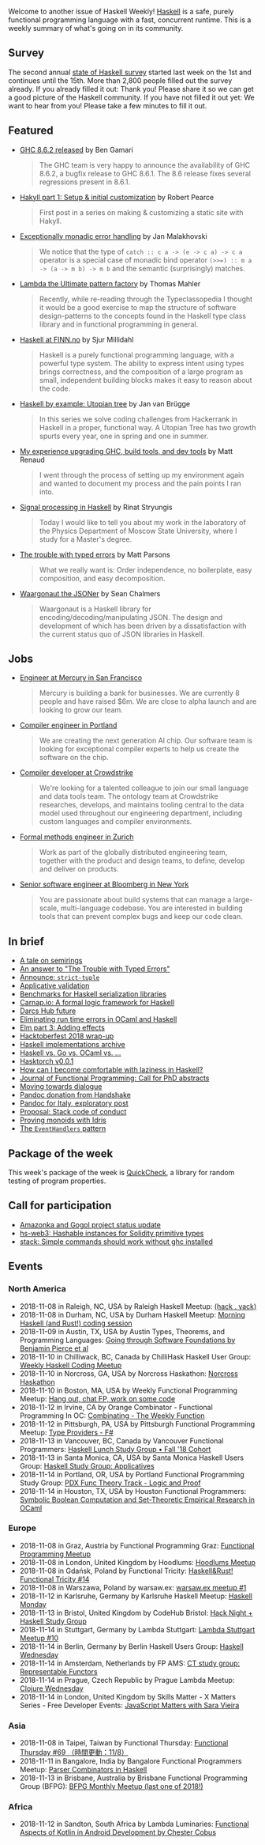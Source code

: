 <!-- 2018-11-08 -->

Welcome to another issue of Haskell Weekly!
[Haskell](https://www.haskell.org) is a safe, purely functional programming language with a fast, concurrent runtime.
This is a weekly summary of what's going on in its community.

## Survey

The second annual [state of Haskell survey](https://airtable.com/shr8G4RBPD9T6tnDf)
started last week on the 1st and continues until the 15th.
More than 2,800 people filled out the survey already.
If you already filled it out:
Thank you!
Please share it so we can get a good picture of the Haskell community.
If you have not filled it out yet:
We want to hear from you!
Please take a few minutes to fill it out.

## Featured

-   [GHC 8.6.2 released](https://ghc.haskell.org/trac/ghc/blog/ghc-8.6.2-released) by Ben Gamari

    > The GHC team is very happy to announce the availability of GHC 8.6.2, a bugfix release to GHC 8.6.1. The 8.6 release fixes several regressions present in 8.6.1.

-   [Hakyll part 1: Setup & initial customization](https://robertwpearce.com/hakyll-pt-1-setup-and-initial-customization.html) by Robert Pearce

    > First post in a series on making & customizing a static site with Hakyll.

-   [Exceptionally monadic error handling](https://arxiv.org/abs/1810.13430) by Jan Malakhovski

    > We notice that the type of `catch :: c a -> (e -> c a) -> c a` operator is a special case of monadic bind operator `(>>=) :: m a -> (a -> m b) -> m b` and the semantic (surprisingly) matches.

-   [Lambda the Ultimate pattern factory](https://github.com/thma/LtuPatternFactory/tree/1be9521591f8a7f06b35a7ae5929e7beaf0b8e43) by Thomas Mahler

    > Recently, while re-reading through the Typeclassopedia I thought it would be a good exercise to map the structure of software design-patterns to the concepts found in the Haskell type class library and in functional programming in general.

-   [Haskell at FINN.no](https://tech.finn.no/2018/10/18/haskell-at-finn-no/) by Sjur Millidahl

    > Haskell is a purely functional programming language, with a powerful type system. The ability to express intent using types brings correctness, and the composition of a large program as small, independent building blocks makes it easy to reason about the code.

-   [Haskell by example: Utopian tree](https://dev.to/supermanitu/haskell-by-example---utopian-tree-1da2) by Jan van Brügge

    > In this series we solve coding challenges from Hackerrank in Haskell in a proper, functional way. A Utopian Tree has two growth spurts every year, one in spring and one in summer.

-   [My experience upgrading GHC, build tools, and dev tools](https://np.reddit.com/r/haskell/comments/9tpfo2/my_experience_upgrading_ghc_build_tools_and_dev/) by Matt Renaud

    > I went through the process of setting up my environment again and wanted to document my process and the pain points I ran into.

-   [Signal processing in Haskell](https://serokell.io/blog/2018/11/05/signal-processing) by Rinat Stryungis

    > Today I would like to tell you about my work in the laboratory of the Physics Department of Moscow State University, where I study for a Master's degree.

-   [The trouble with typed errors](https://www.parsonsmatt.org/2018/11/03/trouble_with_typed_errors.html) by Matt Parsons

    > What we really want is: Order independence, no boilerplate, easy composition, and easy decomposition.

-   [Waargonaut the JSONer](https://qfpl.io/posts/waargonaut-the-jsoner/) by Sean Chalmers

    > Waargonaut is a Haskell library for encoding/decoding/manipulating JSON. The design and development of which has been driven by a dissatisfaction with the current status quo of JSON libraries in Haskell.

## Jobs

-   [Engineer at Mercury in San Francisco](https://np.reddit.com/r/NixOS/comments/9teh5j/mercury_is_hiring_an_engineer_san_francisco/)

    > Mercury is building a bank for businesses. We are currently 8 people and have raised $6m. We are close to alpha launch and are looking to grow our team.

-   [Compiler engineer in Portland](https://functional.works-hub.com/jobs/compiler-engineer-in-portland-united-states-of-america-cdfa9)

    > We are creating the next generation AI chip. Our software team is looking for exceptional compiler experts to help us create the software on the chip.

-   [Compiler developer at Crowdstrike](https://www.crowdstrike.com/careers/?p=job%2Fo9yD8fwc)

    > We're looking for a talented colleague to join our small language and data tools team.  The ontology team at Crowdstrike researches, develops, and maintains tooling central to the data model used throughout our engineering department, including custom languages and compiler environments.

-   [Formal methods engineer in Zurich](https://functional.works-hub.com/jobs/FormalMethodsEngineer-May-2017-1d3d7)

    > Work as part of the globally distributed engineering team, together with the product and design teams, to define, develop and deliver on products.

-   [Senior software engineer at Bloomberg in New York](https://careers.bloomberg.com/job/detail/65482)

    > You are passionate about build systems that can manage a large-scale, multi-language codebase. You are interested in building tools that can prevent complex bugs and keep our code clean.

## In brief

-   [A tale on semirings](https://lukajcb.github.io/blog/functional/2018/11/02/a-tale-of-semirings.html)
-   [An answer to "The Trouble with Typed Errors"](http://www.sylvain-henry.info/home/posts/2018-11-04-trouble-with-typed-errors.html)
-   [Announce: `strict-tuple`](https://np.reddit.com/r/haskell/comments/9ux72w/ann_stricttuple/)
-   [Applicative validation](https://blog.ploeh.dk/2018/11/05/applicative-validation/)
-   [Benchmarks for Haskell serialization libraries](https://github.com/haskell-perf/serialization/tree/4687e8b4d0a91498d9084965e46a0d6047905d6e)
-   [Carnap.io: A formal logic framework for Haskell](https://carnap.io)
-   [Darcs Hub future](https://mail.haskell.org/pipermail/libraries/2018-November/029201.html)
-   [Eliminating run time errors in OCaml and Haskell](https://thealmarty.com/2018/11/06/eliminating-run-time-errors-in-ocaml-and-haskell/)
-   [Elm part 3: Adding effects](https://mmhaskell.com/blog/2018/11/5/elm-iii-building-a-bridge-adding-effects)
-   [Hacktoberfest 2018 wrap-up](https://kowainik.github.io/posts/2018-11-01-hacktoberfest-wrap-up)
-   [Haskell implementations archive](https://github.com/haskell-implementations)
-   [Haskell vs. Go vs. OCaml vs. ...](https://pl-rants.net/posts/haskell-vs-go-vs-ocaml-vs/)
-   [Hasktorch v0.0.1](https://medium.com/@stites/hasktorch-v0-0-1-28d9ab270f3f)
-   [How can I become comfortable with laziness in Haskell?](https://np.reddit.com/r/haskell/comments/9tm84m/how_can_i_become_comfortable_with_laziness_in/)
-   [Journal of Functional Programming: Call for PhD abstracts](https://www.cs.nott.ac.uk/~pszgmh/jfp-phd-abstracts.html)
-   [Moving towards dialogue](https://vaibhavsagar.com/blog/2018/11/03/moving-towards-dialogue/)
-   [Pandoc donation from Handshake](https://groups.google.com/d/msg/pandoc-discuss/9U8uzv5S_lw/2vHYlonzCAAJ)
-   [Pandoc for Italy, exploratory post](https://np.reddit.com/r/haskell/comments/9uni95/pandoc_for_italy_exploratory_post/)
-   [Proposal: Stack code of conduct](https://www.snoyman.com/blog/2018/11/proposal-stack-coc)
-   [Proving monoids with Idris](https://bor0.wordpress.com/2018/11/06/proving-monoids-with-idris/)
-   [The `EventHandlers` pattern](https://medium.com/@jonathangfischoff/the-eventhandlers-pattern-9d67c3472b59)

## Package of the week

This week's package of the week is [QuickCheck](https://hackage.haskell.org/package/QuickCheck-2.12.6.1),
a library for random testing of program properties.

## Call for participation

-   [Amazonka and Gogol project status update](https://github.com/brendanhay/amazonka/issues/484)
-   [hs-web3: Hashable instances for Solidity primitive types](https://github.com/airalab/hs-web3/issues/90)
-   [stack: Simple commands should work without ghc installed](https://github.com/commercialhaskell/stack/issues/4390)

## Events

### North America

- 2018-11-08 in Raleigh, NC, USA by Raleigh Haskell Meetup: [(hack . yack)](https://www.meetup.com/Raleigh-Haskell-Meetup/events/dlwjgqyxpblb/)
- 2018-11-08 in Durham, NC, USA by Durham Haskell Meetup: [Morning Haskell (and Rust!) coding session](https://www.meetup.com/Durham-Haskell-Meetup/events/slrsdqyxpblb/)
- 2018-11-09 in Austin, TX, USA by Austin Types, Theorems, and Programming Languages: [Going through Software Foundations by Benjamin Pierce et al](https://www.meetup.com/Austin-Types-Theorems-and-Programming-Languages/events/kbqknnyxpbmb/)
- 2018-11-10 in Chilliwack, BC, Canada by ChilliHask Haskell User Group: [Weekly Haskell Coding Meetup](https://www.meetup.com/BC-HUG/events/hdqxbqyxpbnb/)
- 2018-11-10 in Norcross, GA, USA by Norcross Haskathon: [Norcross Haskathon](https://www.meetup.com/Norcross-Haskathon/events/xjmcjqyxpbnb/)
- 2018-11-10 in Boston, MA, USA by Weekly Functional Programming Meetup: [Hang out, chat FP, work on some code](https://www.meetup.com/Weekly-Functional-Programming-Meetup/events/vdlnqpyxpbnb/)
- 2018-11-12 in Irvine, CA by Orange Combinator - Functional Programming In OC: [Combinating - The Weekly Function](https://www.meetup.com/orange-combinator/events/lxvjrpyxpbqb/)
- 2018-11-12 in Pittsburgh, PA, USA by Pittsburgh Functional Programming Meetup: [Type Providers - F#](https://www.meetup.com/Pittsburgh-Functional-Programming-Meetup/events/gctsjlyxpbqb/)
- 2018-11-13 in Vancouver, BC, Canada by Vancouver Functional Programmers: [Haskell Lunch Study Group • Fall '18 Cohort](https://www.meetup.com/Vancouver-Functional-Programmers/events/jdnlhqyxpbrb/)
- 2018-11-13 in Santa Monica, CA, USA by Santa Monica Haskell Users Group: [Haskell Study Group: Applicatives](https://www.meetup.com/santa-monica-haskell/events/256152660/)
- 2018-11-14 in Portland, OR, USA by Portland Functional Programming Study Group: [PDX Func Theory Track - Logic and Proof](https://www.meetup.com/Portland-Functional-Programming-Study-Group/events/gwtbcpyxpbsb/)
- 2018-11-14 in Houston, TX, USA by Houston Functional Programmers: [Symbolic Boolean Computation and Set-Theoretic Empirical Research in OCaml](https://www.meetup.com/Houston-Functional-Programmers/events/ptkxllyxpbcc/)

### Europe

- 2018-11-08 in Graz, Austria by Functional Programming Graz: [Functional Programming Meetup](https://www.meetup.com/Functional-Programming-Graz/events/qbrnrlyxpbcb/)
- 2018-11-08 in London, United Kingdom by Hoodlums: [Hoodlums Meetup](https://www.meetup.com/hoodlums/events/hrbdtnyxpblb/)
- 2018-11-08 in Gdańsk, Poland by Functional Tricity: [Haskell&Rust! Functional Tricity #14](https://www.meetup.com/FunctionalTricity/events/255601911/)
- 2018-11-08 in Warszawa, Poland by warsaw.ex: [warsaw.ex meetup #1](https://www.meetup.com/warsaw-ex/events/255812156/)
- 2018-11-12 in Karlsruhe, Germany by Karlsruhe Haskell Meetup: [Haskell Monday](https://www.meetup.com/Karlsruhe-Haskell-Meetup/events/zdzlkqyxpbqb/)
- 2018-11-13 in Bristol, United Kingdom by CodeHub Bristol: [Hack Night + Haskell Study Group](https://www.meetup.com/CodeHub-Bristol/events/gvdwfqyxpbrb/)
- 2018-11-14 in Stuttgart, Germany by Lambda Stuttgart: [Lambda Stuttgart Meetup #10 ](https://www.meetup.com/lambda-stuttgart/events/256212178/)
- 2018-11-14 in Berlin, Germany by Berlin Haskell Users Group: [Haskell Wednesday](https://www.meetup.com/berlinhug/events/pvpwqpyxpbsb/)
- 2018-11-14 in Amsterdam, Netherlands by FP AMS: [CT study group: Representable Functors](https://www.meetup.com/fp-ams/events/255613184/)
- 2018-11-14 in Prague, Czech Republic by Prague Lambda Meetup: [Clojure Wednesday](https://www.meetup.com/Lambda-Meetup-Group/events/255506984/)
- 2018-11-14 in London, United Kingdom by Skills Matter - X Matters Series - Free Developer Events: [JavaScript Matters with Sara Vieira](https://www.meetup.com/skillsmatter/events/255609346/)

### Asia

- 2018-11-08 in Taipei, Taiwan by Functional Thursday: [Functional Thursday #69 （時間更動：11/8）](https://www.meetup.com/Functional-Thursday/events/255503800/)
- 2018-11-11 in Bangalore, India by Bangalore Functional Programmers Meetup: [Parser Combinators in Haskell](https://www.meetup.com/Bangalore-Functional-Programmers-Meetup/events/255559641/)
- 2018-11-13 in Brisbane, Australia by Brisbane Functional Programming Group (BFPG): [BFPG Monthly Meetup (last one of 2018!)](https://www.meetup.com/Brisbane-Functional-Programming-Group/events/cfmrwlyxpbrb/)

### Africa

- 2018-11-12 in Sandton, South Africa by Lambda Luminaries: [Functional Aspects of Kotlin in Android Development by Chester Cobus](https://www.meetup.com/lambda-luminaries/events/qklkvpyxpbqb/)
